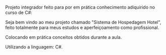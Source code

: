 Projeto integrador feito para por em prática conhecimento adiquirido no curso de C#:

Seja bem vindo ao meu projeto chamado "Sistema de Hospedagem Hotel", feito totalmente para meus estudos e aperfeiçoamento como profissional. 

Colocando em prática conceitos obtidos durante a aula.

Utilizando a linguagem: C#.
